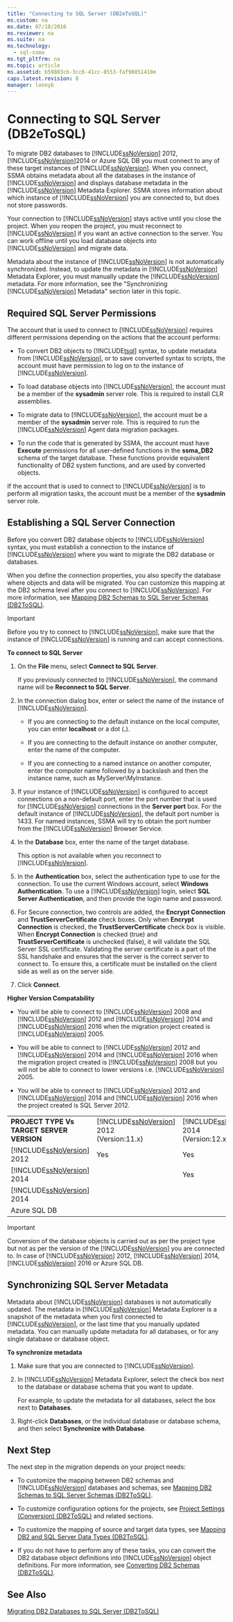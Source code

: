 ```yaml
---
title: "Connecting to SQL Server (DB2eToSQL)"
ms.custom: na
ms.date: 07/18/2016
ms.reviewer: na
ms.suite: na
ms.technology: 
  - sql-ssma
ms.tgt_pltfrm: na
ms.topic: article
ms.assetid: b59803cb-3cc6-41cc-8553-faf90851410e
caps.latest.revision: 8
manager: lonnyb
---
```

# Connecting to SQL Server (DB2eToSQL)
To migrate DB2 databases to [!INCLUDE[ssNoVersion](../content/includes/ssNoVersion_md.md)] 2012, [!INCLUDE[ssNoVersion](../content/includes/ssNoVersion_md.md)]2014 or Azure SQL DB you must connect to any of these target instances of [!INCLUDE[ssNoVersion](../content/includes/ssNoVersion_md.md)]. When you connect, SSMA obtains metadata about all the databases in the instance of [!INCLUDE[ssNoVersion](../content/includes/ssNoVersion_md.md)] and displays database metadata in the [!INCLUDE[ssNoVersion](../content/includes/ssNoVersion_md.md)] Metadata Explorer. SSMA stores information about which instance of [!INCLUDE[ssNoVersion](../content/includes/ssNoVersion_md.md)] you are connected to, but does not store passwords.  
  
Your connection to [!INCLUDE[ssNoVersion](../content/includes/ssNoVersion_md.md)] stays active until you close the project. When you reopen the project, you must reconnect to [!INCLUDE[ssNoVersion](../content/includes/ssNoVersion_md.md)] if you want an active connection to the server. You can work offline until you load database objects into [!INCLUDE[ssNoVersion](../content/includes/ssNoVersion_md.md)] and migrate data.  
  
Metadata about the instance of [!INCLUDE[ssNoVersion](../content/includes/ssNoVersion_md.md)] is not automatically synchronized. Instead, to update the metadata in [!INCLUDE[ssNoVersion](../content/includes/ssNoVersion_md.md)] Metadata Explorer, you must manually update the [!INCLUDE[ssNoVersion](../content/includes/ssNoVersion_md.md)] metadata. For more information, see the "Synchronizing [!INCLUDE[ssNoVersion](../content/includes/ssNoVersion_md.md)] Metadata" section later in this topic.  
  
## Required SQL Server Permissions  
The account that is used to connect to [!INCLUDE[ssNoVersion](../content/includes/ssNoVersion_md.md)] requires different permissions depending on the actions that the account performs:  
  
-   To convert DB2 objects to [!INCLUDE[tsql](../content/includes/tsql_md.md)] syntax, to update metadata from [!INCLUDE[ssNoVersion](../content/includes/ssNoVersion_md.md)], or to save converted syntax to scripts, the account must have permission to log on to the instance of [!INCLUDE[ssNoVersion](../content/includes/ssNoVersion_md.md)].  
  
-   To load database objects into [!INCLUDE[ssNoVersion](../content/includes/ssNoVersion_md.md)], the account must be a member of the   **sysadmin** server role. This is required to install CLR assemblies.  
  
-   To migrate data to [!INCLUDE[ssNoVersion](../content/includes/ssNoVersion_md.md)], the account must be a member of the **sysadmin** server role. This is required to run the [!INCLUDE[ssNoVersion](../content/includes/ssNoVersion_md.md)] Agent data migration packages.  
  
-   To run the code that is generated by SSMA, the account must have **Execute** permissions for all user-defined functions in the **ssma_DB2** schema of the target database. These functions provide equivalent functionality of DB2 system functions, and are used by converted objects.  
  
If the account that is used to connect to [!INCLUDE[ssNoVersion](../content/includes/ssNoVersion_md.md)] is to perform all migration tasks, the account must be a member of the **sysadmin** server role.  
  
## Establishing a SQL Server Connection  
Before you convert DB2 database objects to [!INCLUDE[ssNoVersion](../content/includes/ssNoVersion_md.md)] syntax, you must establish a connection to the instance of [!INCLUDE[ssNoVersion](../content/includes/ssNoVersion_md.md)] where you want to migrate the DB2 database or databases.  
  
When you define the connection properties, you also specify the database where objects and data will be migrated. You can customize this mapping at the DB2 schema level after you connect to [!INCLUDE[ssNoVersion](../content/includes/ssNoVersion_md.md)]. For more information, see [Mapping DB2 Schemas to SQL Server Schemas &#40;DB2ToSQL&#41;](../content/Mapping-DB2-Schemas-to-SQL-Server-Schemas--DB2ToSQL-.md).  
  
> [!IMPORTANT]  
> Before you try to connect to [!INCLUDE[ssNoVersion](../content/includes/ssNoVersion_md.md)], make sure that the instance of [!INCLUDE[ssNoVersion](../content/includes/ssNoVersion_md.md)] is running and can accept connections.  
  
**To connect to SQL Server**  
  
1.  On the **File** menu, select **Connect to SQL Server**.  
  
    If you previously connected to [!INCLUDE[ssNoVersion](../content/includes/ssNoVersion_md.md)], the command name will be **Reconnect to SQL Server**.  
  
2.  In the connection dialog box, enter or select the name of the instance of [!INCLUDE[ssNoVersion](../content/includes/ssNoVersion_md.md)].  
  
    -   If you are connecting to the default instance on the local computer, you can enter **localhost** or a dot (**.**).  
  
    -   If you are connecting to the default instance on another computer, enter the name of the computer.  
  
    -   If you are connecting to a named instance on another computer, enter the computer name followed by a backslash and then the instance name, such as MyServer\MyInstance.  
  
3.  If your instance of [!INCLUDE[ssNoVersion](../content/includes/ssNoVersion_md.md)] is configured to accept connections on a non-default port, enter the port number that is used for [!INCLUDE[ssNoVersion](../content/includes/ssNoVersion_md.md)] connections in the **Server port** box. For the default instance of [!INCLUDE[ssNoVersion](../content/includes/ssNoVersion_md.md)], the default port number is 1433. For named instances, SSMA will try to obtain the port number from the [!INCLUDE[ssNoVersion](../content/includes/ssNoVersion_md.md)] Browser Service.  
  
4.  In the **Database** box, enter the name of the target database.  
  
    This option is not available when you reconnect to [!INCLUDE[ssNoVersion](../content/includes/ssNoVersion_md.md)].  
  
5.  In the **Authentication** box, select the authentication type to use for the connection. To use the current Windows account, select **Windows Authentication**. To use a [!INCLUDE[ssNoVersion](../content/includes/ssNoVersion_md.md)] login, select **SQL Server Authentication**, and then provide the login name and password.  
  
6.  For Secure connection, two controls are added, the **Encrypt Connection** and **TrustServerCertificate** check boxes. Only when **Encrypt Connection** is checked, the **TrustServerCertificate** check box is visible. When **Encrypt Connection** is checked (true) and **TrustServerCertificate** is unchecked (false), it will validate the SQL Server SSL certificate. Validating the server certificate is a part of the SSL handshake and ensures that the server is the correct server to connect to. To ensure this, a certificate must be installed on the client side as well as on the server side.  
  
7.  Click **Connect**.  
  
**Higher Version Compatability**  
  
-   You will be able to connect to [!INCLUDE[ssNoVersion](../content/includes/ssNoVersion_md.md)] 2008 and [!INCLUDE[ssNoVersion](../content/includes/ssNoVersion_md.md)] 2012 and [!INCLUDE[ssNoVersion](../content/includes/ssNoVersion_md.md)] 2014 and [!INCLUDE[ssNoVersion](../content/includes/ssNoVersion_md.md)] 2016 when the migration project created is [!INCLUDE[ssNoVersion](../content/includes/ssNoVersion_md.md)] 2005.  
  
-   You will be able to connect to [!INCLUDE[ssNoVersion](../content/includes/ssNoVersion_md.md)] 2012 and [!INCLUDE[ssNoVersion](../content/includes/ssNoVersion_md.md)] 2014 and [!INCLUDE[ssNoVersion](../content/includes/ssNoVersion_md.md)] 2016 when the migration project created is [!INCLUDE[ssNoVersion](../content/includes/ssNoVersion_md.md)] 2008 but you will not be able to connect to lower versions i.e. [!INCLUDE[ssNoVersion](../content/includes/ssNoVersion_md.md)] 2005.  
  
-   You will be able to connect to [!INCLUDE[ssNoVersion](../content/includes/ssNoVersion_md.md)] 2012 and [!INCLUDE[ssNoVersion](../content/includes/ssNoVersion_md.md)] 2014 and [!INCLUDE[ssNoVersion](../content/includes/ssNoVersion_md.md)] 2016 when the project created is SQL Server 2012.  
  
||||||  
|-|-|-|-|-|  
|**PROJECT TYPE Vs TARGET SERVER VERSION**|[!INCLUDE[ssNoVersion](../content/includes/ssNoVersion_md.md)] 2012 <br />(Version:11.x)|[!INCLUDE[ssNoVersion](../content/includes/ssNoVersion_md.md)] 2014 <br />(Version:12.x)|[!INCLUDE[ssNoVersion](../content/includes/ssNoVersion_md.md)] 2016 <br />(Version:13.x)|Azure SQL DB|  
|[!INCLUDE[ssNoVersion](../content/includes/ssNoVersion_md.md)] 2012|Yes|Yes|Yes||  
|[!INCLUDE[ssNoVersion](../content/includes/ssNoVersion_md.md)] 2014||Yes|Yes||  
|[!INCLUDE[ssNoVersion](../content/includes/ssNoVersion_md.md)] 2014|||Yes||  
|Azure SQL DB||||Yes|  
  
> [!IMPORTANT]  
> Conversion of the database objects is carried out as per the project type but not as per the version of the [!INCLUDE[ssNoVersion](../content/includes/ssNoVersion_md.md)] you are connected to. In case of [!INCLUDE[ssNoVersion](../content/includes/ssNoVersion_md.md)] 2012, [!INCLUDE[ssNoVersion](../content/includes/ssNoVersion_md.md)] 2014, [!INCLUDE[ssNoVersion](../content/includes/ssNoVersion_md.md)] 2016 or Azure SQL DB.  
  
## Synchronizing SQL Server Metadata  
Metadata about [!INCLUDE[ssNoVersion](../content/includes/ssNoVersion_md.md)] databases is not automatically updated. The metadata in [!INCLUDE[ssNoVersion](../content/includes/ssNoVersion_md.md)] Metadata Explorer is a snapshot of the metadata when you first connected to [!INCLUDE[ssNoVersion](../content/includes/ssNoVersion_md.md)], or the last time that you manually updated metadata. You can manually update metadata for all databases, or for any single database or database object.  
  
**To synchronize metadata**  
  
1.  Make sure that you are connected to [!INCLUDE[ssNoVersion](../content/includes/ssNoVersion_md.md)].  
  
2.  In [!INCLUDE[ssNoVersion](../content/includes/ssNoVersion_md.md)] Metadata Explorer, select the check box next to the database or database schema that you want to update.  
  
    For example, to update the metadata for all databases, select the box next to **Databases**.  
  
3.  Right-click **Databases**, or the individual database or database schema, and then select **Synchronize with Database**.  
  
## Next Step  
The next step in the migration depends on your project needs:  
  
-   To customize the mapping between DB2 schemas and [!INCLUDE[ssNoVersion](../content/includes/ssNoVersion_md.md)] databases and schemas, see [Mapping DB2 Schemas to SQL Server Schemas &#40;DB2ToSQL&#41;](../content/Mapping-DB2-Schemas-to-SQL-Server-Schemas--DB2ToSQL-.md).  
  
-   To customize configuration options for the projects, see [Project Settings &#40;Conversion&#41; &#40;DB2ToSQL&#41;](../content/Project-Settings--Conversion---DB2ToSQL-.md) and related sections.  
  
-   To customize the mapping of source and target data types, see [Mapping DB2 and SQL Server Data Types &#40;DB2ToSQL&#41;](../content/Mapping-DB2-and-SQL-Server-Data-Types--DB2ToSQL-.md).  
  
-   If you do not have to perform any of these tasks, you can convert the DB2 database object definitions into [!INCLUDE[ssNoVersion](../content/includes/ssNoVersion_md.md)] object definitions. For more information, see [Converting DB2 Schemas &#40;DB2ToSQL&#41;](../content/Converting-DB2-Schemas--DB2ToSQL-.md).  
  
## See Also  
[Migrating DB2 Databases to SQL Server &#40;DB2ToSQL&#41;](../content/Migrating-DB2-Databases-to-SQL-Server--DB2ToSQL-.md)  
  
